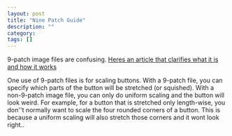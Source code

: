 ```yaml
---
layout: post
title: "Nine Patch Guide"
description: ""
category:
tags: []
---
```



9-patch image files are confusing.  [Heres an article that
clarifies what it is and how it works](http://radleymarx.com/blog/simple-guide-to-9-patch/)

One use of 9-patch files is for scaling buttons.  With a 9-patch file, you can specify
which parts of the button will be stretched (or squished).  With a non-9-patch
image file, you can only do uniform scaling and the button will look weird.  For example, for
a button that is stretched only length-wise, you don''t normally want to scale
the four rounded corners of a button.  This is because a uniform scaling will also
stretch those corners and it wont look right..

